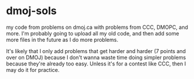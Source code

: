 # dmoj-sols
my code from problems on dmoj.ca with problems from CCC, DMOPC, and more.
I'm probably going to upload all my old code, and then add some more files in the future as I do more problems. 

It's likely that I only add problems that get harder and harder (7 points and over on DMOJ) because I don't wanna waste time doing simpler problems because they're already too easy. Unless it's for a contest like CCC, then I may do it for practice. 
